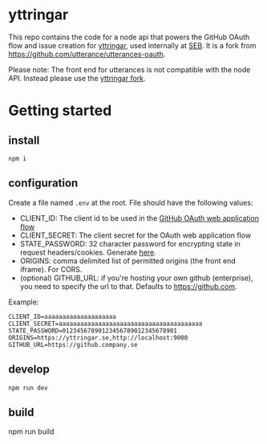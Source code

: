 # yttringar

This repo contains the code for a node api that powers the GitHub OAuth flow and issue creation for [yttringar](https://github.com/sebgroup/yttringar), used internally at [SEB](https://sebgroup.com/).
It is a fork from https://github.com/utterance/utterances-oauth.

Please note: The front end for utterances is not compatible with the node API.
Instead please use the [yttringar fork](https://github.com/sebgroup/yttringar).

# Getting started

## install

```
npm i

```

## configuration

Create a file named `.env` at the root. File should have the following values:

- CLIENT_ID: The client id to be used in the [GitHub OAuth web application flow](https://developer.github.com/v3/oauth/#web-application-flow)
- CLIENT_SECRET: The client secret for the OAuth web application flow
- STATE_PASSWORD: 32 character password for encrypting state in request headers/cookies. Generate [here](https://1password.com/password-generator/).
- ORIGINS: comma delimited list of permitted origins (the front end iframe). For CORS.
- (optional) GITHUB_URL: if you're hosting your own github (enterprise), you need to specify the url to that. Defaults to https://github.com.

Example:

```
CLIENT_ID=aaaaaaaaaaaaaaaaaaaa
CLIENT_SECRET=aaaaaaaaaaaaaaaaaaaaaaaaaaaaaaaaaaaaaaaa
STATE_PASSWORD=01234567890123456789012345678901
ORIGINS=https://yttringar.se,http://localhost:9000
GITHUB_URL=https://github.company.se
```

## develop

```
npm run dev

```

## build

npm run build
